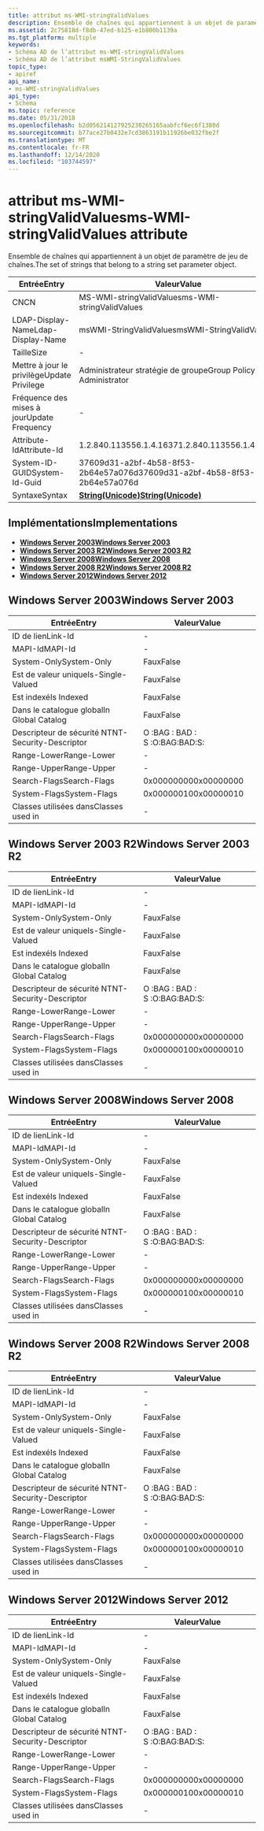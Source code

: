 ```yaml
---
title: attribut ms-WMI-stringValidValues
description: Ensemble de chaînes qui appartiennent à un objet de paramètre de jeu de chaînes.
ms.assetid: 2c75818d-f8db-47ed-b125-e1b800b1139a
ms.tgt_platform: multiple
keywords:
- Schéma AD de l’attribut ms-WMI-stringValidValues
- Schéma AD de l’attribut msWMI-StringValidValues
topic_type:
- apiref
api_name:
- ms-WMI-stringValidValues
api_type:
- Schema
ms.topic: reference
ms.date: 05/31/2018
ms.openlocfilehash: b2d056214127925230265165aabfcf6ec6f1380d
ms.sourcegitcommit: b77ace27b0432e7cd3863191b11926be032fbe2f
ms.translationtype: MT
ms.contentlocale: fr-FR
ms.lasthandoff: 12/14/2020
ms.locfileid: "103744597"
---
```

# <a name="ms-wmi-stringvalidvalues-attribute"></a><span data-ttu-id="0919b-105">attribut ms-WMI-stringValidValues</span><span class="sxs-lookup"><span data-stu-id="0919b-105">ms-WMI-stringValidValues attribute</span></span>

<span data-ttu-id="0919b-106">Ensemble de chaînes qui appartiennent à un objet de paramètre de jeu de chaînes.</span><span class="sxs-lookup"><span data-stu-id="0919b-106">The set of strings that belong to a string set parameter object.</span></span>



| <span data-ttu-id="0919b-107">Entrée</span><span class="sxs-lookup"><span data-stu-id="0919b-107">Entry</span></span> | <span data-ttu-id="0919b-108">Valeur</span><span class="sxs-lookup"><span data-stu-id="0919b-108">Value</span></span> |
|-------------------|---------------------------------------------|
| <span data-ttu-id="0919b-109">CN</span><span class="sxs-lookup"><span data-stu-id="0919b-109">CN</span></span>                | <span data-ttu-id="0919b-110">MS-WMI-stringValidValues</span><span class="sxs-lookup"><span data-stu-id="0919b-110">ms-WMI-stringValidValues</span></span>                    |
| <span data-ttu-id="0919b-111">LDAP-Display-Name</span><span class="sxs-lookup"><span data-stu-id="0919b-111">Ldap-Display-Name</span></span> | <span data-ttu-id="0919b-112">msWMI-StringValidValues</span><span class="sxs-lookup"><span data-stu-id="0919b-112">msWMI-StringValidValues</span></span>                     |
| <span data-ttu-id="0919b-113">Taille</span><span class="sxs-lookup"><span data-stu-id="0919b-113">Size</span></span>              | \-                                          |
| <span data-ttu-id="0919b-114">Mettre à jour le privilège</span><span class="sxs-lookup"><span data-stu-id="0919b-114">Update Privilege</span></span>  | <span data-ttu-id="0919b-115">Administrateur stratégie de groupe</span><span class="sxs-lookup"><span data-stu-id="0919b-115">Group Policy Administrator</span></span>                  |
| <span data-ttu-id="0919b-116">Fréquence des mises à jour</span><span class="sxs-lookup"><span data-stu-id="0919b-116">Update Frequency</span></span>  | \-                                          |
| <span data-ttu-id="0919b-117">Attribute-Id</span><span class="sxs-lookup"><span data-stu-id="0919b-117">Attribute-Id</span></span>      | <span data-ttu-id="0919b-118">1.2.840.113556.1.4.1637</span><span class="sxs-lookup"><span data-stu-id="0919b-118">1.2.840.113556.1.4.1637</span></span>                     |
| <span data-ttu-id="0919b-119">System-ID-GUID</span><span class="sxs-lookup"><span data-stu-id="0919b-119">System-Id-Guid</span></span>    | <span data-ttu-id="0919b-120">37609d31-a2bf-4b58-8f53-2b64e57a076d</span><span class="sxs-lookup"><span data-stu-id="0919b-120">37609d31-a2bf-4b58-8f53-2b64e57a076d</span></span>        |
| <span data-ttu-id="0919b-121">Syntaxe</span><span class="sxs-lookup"><span data-stu-id="0919b-121">Syntax</span></span>            | [<span data-ttu-id="0919b-122">**String(Unicode)**</span><span class="sxs-lookup"><span data-stu-id="0919b-122">**String(Unicode)**</span></span>](s-string-unicode.md) |



## <a name="implementations"></a><span data-ttu-id="0919b-123">Implémentations</span><span class="sxs-lookup"><span data-stu-id="0919b-123">Implementations</span></span>

-   [<span data-ttu-id="0919b-124">**Windows Server 2003**</span><span class="sxs-lookup"><span data-stu-id="0919b-124">**Windows Server 2003**</span></span>](#windows-server-2003)
-   [<span data-ttu-id="0919b-125">**Windows Server 2003 R2**</span><span class="sxs-lookup"><span data-stu-id="0919b-125">**Windows Server 2003 R2**</span></span>](#windows-server-2003-r2)
-   [<span data-ttu-id="0919b-126">**Windows Server 2008**</span><span class="sxs-lookup"><span data-stu-id="0919b-126">**Windows Server 2008**</span></span>](#windows-server-2008)
-   [<span data-ttu-id="0919b-127">**Windows Server 2008 R2**</span><span class="sxs-lookup"><span data-stu-id="0919b-127">**Windows Server 2008 R2**</span></span>](#windows-server-2008-r2)
-   [<span data-ttu-id="0919b-128">**Windows Server 2012**</span><span class="sxs-lookup"><span data-stu-id="0919b-128">**Windows Server 2012**</span></span>](#windows-server-2012)

## <a name="windows-server-2003"></a><span data-ttu-id="0919b-129">Windows Server 2003</span><span class="sxs-lookup"><span data-stu-id="0919b-129">Windows Server 2003</span></span>



| <span data-ttu-id="0919b-130">Entrée</span><span class="sxs-lookup"><span data-stu-id="0919b-130">Entry</span></span> | <span data-ttu-id="0919b-131">Valeur</span><span class="sxs-lookup"><span data-stu-id="0919b-131">Value</span></span> |
|------------------------|--------------|
| <span data-ttu-id="0919b-132">ID de lien</span><span class="sxs-lookup"><span data-stu-id="0919b-132">Link-Id</span></span>                | \-           |
| <span data-ttu-id="0919b-133">MAPI-Id</span><span class="sxs-lookup"><span data-stu-id="0919b-133">MAPI-Id</span></span>                | \-           |
| <span data-ttu-id="0919b-134">System-Only</span><span class="sxs-lookup"><span data-stu-id="0919b-134">System-Only</span></span>            | <span data-ttu-id="0919b-135">Faux</span><span class="sxs-lookup"><span data-stu-id="0919b-135">False</span></span>        |
| <span data-ttu-id="0919b-136">Est de valeur unique</span><span class="sxs-lookup"><span data-stu-id="0919b-136">Is-Single-Valued</span></span>       | <span data-ttu-id="0919b-137">Faux</span><span class="sxs-lookup"><span data-stu-id="0919b-137">False</span></span>        |
| <span data-ttu-id="0919b-138">Est indexé</span><span class="sxs-lookup"><span data-stu-id="0919b-138">Is Indexed</span></span>             | <span data-ttu-id="0919b-139">Faux</span><span class="sxs-lookup"><span data-stu-id="0919b-139">False</span></span>        |
| <span data-ttu-id="0919b-140">Dans le catalogue global</span><span class="sxs-lookup"><span data-stu-id="0919b-140">In Global Catalog</span></span>      | <span data-ttu-id="0919b-141">Faux</span><span class="sxs-lookup"><span data-stu-id="0919b-141">False</span></span>        |
| <span data-ttu-id="0919b-142">Descripteur de sécurité NT</span><span class="sxs-lookup"><span data-stu-id="0919b-142">NT-Security-Descriptor</span></span> | <span data-ttu-id="0919b-143">O :BAG : BAD : S :</span><span class="sxs-lookup"><span data-stu-id="0919b-143">O:BAG:BAD:S:</span></span> |
| <span data-ttu-id="0919b-144">Range-Lower</span><span class="sxs-lookup"><span data-stu-id="0919b-144">Range-Lower</span></span>            | \-           |
| <span data-ttu-id="0919b-145">Range-Upper</span><span class="sxs-lookup"><span data-stu-id="0919b-145">Range-Upper</span></span>            | \-           |
| <span data-ttu-id="0919b-146">Search-Flags</span><span class="sxs-lookup"><span data-stu-id="0919b-146">Search-Flags</span></span>           | <span data-ttu-id="0919b-147">0x00000000</span><span class="sxs-lookup"><span data-stu-id="0919b-147">0x00000000</span></span>   |
| <span data-ttu-id="0919b-148">System-Flags</span><span class="sxs-lookup"><span data-stu-id="0919b-148">System-Flags</span></span>           | <span data-ttu-id="0919b-149">0x00000010</span><span class="sxs-lookup"><span data-stu-id="0919b-149">0x00000010</span></span>   |
| <span data-ttu-id="0919b-150">Classes utilisées dans</span><span class="sxs-lookup"><span data-stu-id="0919b-150">Classes used in</span></span>        | \-           |



## <a name="windows-server-2003-r2"></a><span data-ttu-id="0919b-151">Windows Server 2003 R2</span><span class="sxs-lookup"><span data-stu-id="0919b-151">Windows Server 2003 R2</span></span>



| <span data-ttu-id="0919b-152">Entrée</span><span class="sxs-lookup"><span data-stu-id="0919b-152">Entry</span></span> | <span data-ttu-id="0919b-153">Valeur</span><span class="sxs-lookup"><span data-stu-id="0919b-153">Value</span></span> |
|------------------------|--------------|
| <span data-ttu-id="0919b-154">ID de lien</span><span class="sxs-lookup"><span data-stu-id="0919b-154">Link-Id</span></span>                | \-           |
| <span data-ttu-id="0919b-155">MAPI-Id</span><span class="sxs-lookup"><span data-stu-id="0919b-155">MAPI-Id</span></span>                | \-           |
| <span data-ttu-id="0919b-156">System-Only</span><span class="sxs-lookup"><span data-stu-id="0919b-156">System-Only</span></span>            | <span data-ttu-id="0919b-157">Faux</span><span class="sxs-lookup"><span data-stu-id="0919b-157">False</span></span>        |
| <span data-ttu-id="0919b-158">Est de valeur unique</span><span class="sxs-lookup"><span data-stu-id="0919b-158">Is-Single-Valued</span></span>       | <span data-ttu-id="0919b-159">Faux</span><span class="sxs-lookup"><span data-stu-id="0919b-159">False</span></span>        |
| <span data-ttu-id="0919b-160">Est indexé</span><span class="sxs-lookup"><span data-stu-id="0919b-160">Is Indexed</span></span>             | <span data-ttu-id="0919b-161">Faux</span><span class="sxs-lookup"><span data-stu-id="0919b-161">False</span></span>        |
| <span data-ttu-id="0919b-162">Dans le catalogue global</span><span class="sxs-lookup"><span data-stu-id="0919b-162">In Global Catalog</span></span>      | <span data-ttu-id="0919b-163">Faux</span><span class="sxs-lookup"><span data-stu-id="0919b-163">False</span></span>        |
| <span data-ttu-id="0919b-164">Descripteur de sécurité NT</span><span class="sxs-lookup"><span data-stu-id="0919b-164">NT-Security-Descriptor</span></span> | <span data-ttu-id="0919b-165">O :BAG : BAD : S :</span><span class="sxs-lookup"><span data-stu-id="0919b-165">O:BAG:BAD:S:</span></span> |
| <span data-ttu-id="0919b-166">Range-Lower</span><span class="sxs-lookup"><span data-stu-id="0919b-166">Range-Lower</span></span>            | \-           |
| <span data-ttu-id="0919b-167">Range-Upper</span><span class="sxs-lookup"><span data-stu-id="0919b-167">Range-Upper</span></span>            | \-           |
| <span data-ttu-id="0919b-168">Search-Flags</span><span class="sxs-lookup"><span data-stu-id="0919b-168">Search-Flags</span></span>           | <span data-ttu-id="0919b-169">0x00000000</span><span class="sxs-lookup"><span data-stu-id="0919b-169">0x00000000</span></span>   |
| <span data-ttu-id="0919b-170">System-Flags</span><span class="sxs-lookup"><span data-stu-id="0919b-170">System-Flags</span></span>           | <span data-ttu-id="0919b-171">0x00000010</span><span class="sxs-lookup"><span data-stu-id="0919b-171">0x00000010</span></span>   |
| <span data-ttu-id="0919b-172">Classes utilisées dans</span><span class="sxs-lookup"><span data-stu-id="0919b-172">Classes used in</span></span>        | \-           |



## <a name="windows-server-2008"></a><span data-ttu-id="0919b-173">Windows Server 2008</span><span class="sxs-lookup"><span data-stu-id="0919b-173">Windows Server 2008</span></span>



| <span data-ttu-id="0919b-174">Entrée</span><span class="sxs-lookup"><span data-stu-id="0919b-174">Entry</span></span> | <span data-ttu-id="0919b-175">Valeur</span><span class="sxs-lookup"><span data-stu-id="0919b-175">Value</span></span> |
|------------------------|--------------|
| <span data-ttu-id="0919b-176">ID de lien</span><span class="sxs-lookup"><span data-stu-id="0919b-176">Link-Id</span></span>                | \-           |
| <span data-ttu-id="0919b-177">MAPI-Id</span><span class="sxs-lookup"><span data-stu-id="0919b-177">MAPI-Id</span></span>                | \-           |
| <span data-ttu-id="0919b-178">System-Only</span><span class="sxs-lookup"><span data-stu-id="0919b-178">System-Only</span></span>            | <span data-ttu-id="0919b-179">Faux</span><span class="sxs-lookup"><span data-stu-id="0919b-179">False</span></span>        |
| <span data-ttu-id="0919b-180">Est de valeur unique</span><span class="sxs-lookup"><span data-stu-id="0919b-180">Is-Single-Valued</span></span>       | <span data-ttu-id="0919b-181">Faux</span><span class="sxs-lookup"><span data-stu-id="0919b-181">False</span></span>        |
| <span data-ttu-id="0919b-182">Est indexé</span><span class="sxs-lookup"><span data-stu-id="0919b-182">Is Indexed</span></span>             | <span data-ttu-id="0919b-183">Faux</span><span class="sxs-lookup"><span data-stu-id="0919b-183">False</span></span>        |
| <span data-ttu-id="0919b-184">Dans le catalogue global</span><span class="sxs-lookup"><span data-stu-id="0919b-184">In Global Catalog</span></span>      | <span data-ttu-id="0919b-185">Faux</span><span class="sxs-lookup"><span data-stu-id="0919b-185">False</span></span>        |
| <span data-ttu-id="0919b-186">Descripteur de sécurité NT</span><span class="sxs-lookup"><span data-stu-id="0919b-186">NT-Security-Descriptor</span></span> | <span data-ttu-id="0919b-187">O :BAG : BAD : S :</span><span class="sxs-lookup"><span data-stu-id="0919b-187">O:BAG:BAD:S:</span></span> |
| <span data-ttu-id="0919b-188">Range-Lower</span><span class="sxs-lookup"><span data-stu-id="0919b-188">Range-Lower</span></span>            | \-           |
| <span data-ttu-id="0919b-189">Range-Upper</span><span class="sxs-lookup"><span data-stu-id="0919b-189">Range-Upper</span></span>            | \-           |
| <span data-ttu-id="0919b-190">Search-Flags</span><span class="sxs-lookup"><span data-stu-id="0919b-190">Search-Flags</span></span>           | <span data-ttu-id="0919b-191">0x00000000</span><span class="sxs-lookup"><span data-stu-id="0919b-191">0x00000000</span></span>   |
| <span data-ttu-id="0919b-192">System-Flags</span><span class="sxs-lookup"><span data-stu-id="0919b-192">System-Flags</span></span>           | <span data-ttu-id="0919b-193">0x00000010</span><span class="sxs-lookup"><span data-stu-id="0919b-193">0x00000010</span></span>   |
| <span data-ttu-id="0919b-194">Classes utilisées dans</span><span class="sxs-lookup"><span data-stu-id="0919b-194">Classes used in</span></span>        | \-           |



## <a name="windows-server-2008-r2"></a><span data-ttu-id="0919b-195">Windows Server 2008 R2</span><span class="sxs-lookup"><span data-stu-id="0919b-195">Windows Server 2008 R2</span></span>



| <span data-ttu-id="0919b-196">Entrée</span><span class="sxs-lookup"><span data-stu-id="0919b-196">Entry</span></span> | <span data-ttu-id="0919b-197">Valeur</span><span class="sxs-lookup"><span data-stu-id="0919b-197">Value</span></span> |
|------------------------|--------------|
| <span data-ttu-id="0919b-198">ID de lien</span><span class="sxs-lookup"><span data-stu-id="0919b-198">Link-Id</span></span>                | \-           |
| <span data-ttu-id="0919b-199">MAPI-Id</span><span class="sxs-lookup"><span data-stu-id="0919b-199">MAPI-Id</span></span>                | \-           |
| <span data-ttu-id="0919b-200">System-Only</span><span class="sxs-lookup"><span data-stu-id="0919b-200">System-Only</span></span>            | <span data-ttu-id="0919b-201">Faux</span><span class="sxs-lookup"><span data-stu-id="0919b-201">False</span></span>        |
| <span data-ttu-id="0919b-202">Est de valeur unique</span><span class="sxs-lookup"><span data-stu-id="0919b-202">Is-Single-Valued</span></span>       | <span data-ttu-id="0919b-203">Faux</span><span class="sxs-lookup"><span data-stu-id="0919b-203">False</span></span>        |
| <span data-ttu-id="0919b-204">Est indexé</span><span class="sxs-lookup"><span data-stu-id="0919b-204">Is Indexed</span></span>             | <span data-ttu-id="0919b-205">Faux</span><span class="sxs-lookup"><span data-stu-id="0919b-205">False</span></span>        |
| <span data-ttu-id="0919b-206">Dans le catalogue global</span><span class="sxs-lookup"><span data-stu-id="0919b-206">In Global Catalog</span></span>      | <span data-ttu-id="0919b-207">Faux</span><span class="sxs-lookup"><span data-stu-id="0919b-207">False</span></span>        |
| <span data-ttu-id="0919b-208">Descripteur de sécurité NT</span><span class="sxs-lookup"><span data-stu-id="0919b-208">NT-Security-Descriptor</span></span> | <span data-ttu-id="0919b-209">O :BAG : BAD : S :</span><span class="sxs-lookup"><span data-stu-id="0919b-209">O:BAG:BAD:S:</span></span> |
| <span data-ttu-id="0919b-210">Range-Lower</span><span class="sxs-lookup"><span data-stu-id="0919b-210">Range-Lower</span></span>            | \-           |
| <span data-ttu-id="0919b-211">Range-Upper</span><span class="sxs-lookup"><span data-stu-id="0919b-211">Range-Upper</span></span>            | \-           |
| <span data-ttu-id="0919b-212">Search-Flags</span><span class="sxs-lookup"><span data-stu-id="0919b-212">Search-Flags</span></span>           | <span data-ttu-id="0919b-213">0x00000000</span><span class="sxs-lookup"><span data-stu-id="0919b-213">0x00000000</span></span>   |
| <span data-ttu-id="0919b-214">System-Flags</span><span class="sxs-lookup"><span data-stu-id="0919b-214">System-Flags</span></span>           | <span data-ttu-id="0919b-215">0x00000010</span><span class="sxs-lookup"><span data-stu-id="0919b-215">0x00000010</span></span>   |
| <span data-ttu-id="0919b-216">Classes utilisées dans</span><span class="sxs-lookup"><span data-stu-id="0919b-216">Classes used in</span></span>        | \-           |



## <a name="windows-server-2012"></a><span data-ttu-id="0919b-217">Windows Server 2012</span><span class="sxs-lookup"><span data-stu-id="0919b-217">Windows Server 2012</span></span>



| <span data-ttu-id="0919b-218">Entrée</span><span class="sxs-lookup"><span data-stu-id="0919b-218">Entry</span></span> | <span data-ttu-id="0919b-219">Valeur</span><span class="sxs-lookup"><span data-stu-id="0919b-219">Value</span></span> |
|------------------------|--------------|
| <span data-ttu-id="0919b-220">ID de lien</span><span class="sxs-lookup"><span data-stu-id="0919b-220">Link-Id</span></span>                | \-           |
| <span data-ttu-id="0919b-221">MAPI-Id</span><span class="sxs-lookup"><span data-stu-id="0919b-221">MAPI-Id</span></span>                | \-           |
| <span data-ttu-id="0919b-222">System-Only</span><span class="sxs-lookup"><span data-stu-id="0919b-222">System-Only</span></span>            | <span data-ttu-id="0919b-223">Faux</span><span class="sxs-lookup"><span data-stu-id="0919b-223">False</span></span>        |
| <span data-ttu-id="0919b-224">Est de valeur unique</span><span class="sxs-lookup"><span data-stu-id="0919b-224">Is-Single-Valued</span></span>       | <span data-ttu-id="0919b-225">Faux</span><span class="sxs-lookup"><span data-stu-id="0919b-225">False</span></span>        |
| <span data-ttu-id="0919b-226">Est indexé</span><span class="sxs-lookup"><span data-stu-id="0919b-226">Is Indexed</span></span>             | <span data-ttu-id="0919b-227">Faux</span><span class="sxs-lookup"><span data-stu-id="0919b-227">False</span></span>        |
| <span data-ttu-id="0919b-228">Dans le catalogue global</span><span class="sxs-lookup"><span data-stu-id="0919b-228">In Global Catalog</span></span>      | <span data-ttu-id="0919b-229">Faux</span><span class="sxs-lookup"><span data-stu-id="0919b-229">False</span></span>        |
| <span data-ttu-id="0919b-230">Descripteur de sécurité NT</span><span class="sxs-lookup"><span data-stu-id="0919b-230">NT-Security-Descriptor</span></span> | <span data-ttu-id="0919b-231">O :BAG : BAD : S :</span><span class="sxs-lookup"><span data-stu-id="0919b-231">O:BAG:BAD:S:</span></span> |
| <span data-ttu-id="0919b-232">Range-Lower</span><span class="sxs-lookup"><span data-stu-id="0919b-232">Range-Lower</span></span>            | \-           |
| <span data-ttu-id="0919b-233">Range-Upper</span><span class="sxs-lookup"><span data-stu-id="0919b-233">Range-Upper</span></span>            | \-           |
| <span data-ttu-id="0919b-234">Search-Flags</span><span class="sxs-lookup"><span data-stu-id="0919b-234">Search-Flags</span></span>           | <span data-ttu-id="0919b-235">0x00000000</span><span class="sxs-lookup"><span data-stu-id="0919b-235">0x00000000</span></span>   |
| <span data-ttu-id="0919b-236">System-Flags</span><span class="sxs-lookup"><span data-stu-id="0919b-236">System-Flags</span></span>           | <span data-ttu-id="0919b-237">0x00000010</span><span class="sxs-lookup"><span data-stu-id="0919b-237">0x00000010</span></span>   |
| <span data-ttu-id="0919b-238">Classes utilisées dans</span><span class="sxs-lookup"><span data-stu-id="0919b-238">Classes used in</span></span>        | \-           |



 

 




